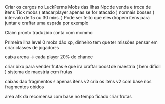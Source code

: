 Criar os cargos no LuckPerms
Mobs das Ilhas
Npc de venda e troca de itens
Tick mobs ( atacar player apenas se for atacado )
	normais
	bosses ( intervalo de 15 ou 30 mins. )
	Pode ser feito que eles dropem itens para juntar e craftar uma espada por exemplo

Claim pronto traduzido
conta com mcmmo

Primeira ilha level 0
mobs dão xp, dinheiro
tem que ter missões
pensar em criar classes de jogadores

caixa
arena -> cada player 20% de chance


criar bixo para vender frutas
e que ira craftar boost de maestria ( bem dificil )
sistema de maestria com frutas

caixas dao fragmentos e apenas itens v2
cria os itens v2 com base nos fragmentos obidos


area afk da recomensa com base no tempo ficado
criar frutas
